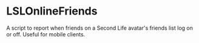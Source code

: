 # LSLOnlineFriends
A script to report when friends on a Second Life avatar's friends list log on or off.  Useful for mobile clients.
